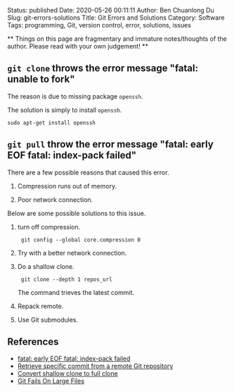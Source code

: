 Status: published
Date: 2020-05-26 00:11:11
Author: Ben Chuanlong Du
Slug: git-errors-solutions
Title: Git Errors and Solutions
Category: Software
Tags: programming, Git, version control, error, solutions, issues

**
Things on this page are fragmentary and immature notes/thoughts of the author.
Please read with your own judgement!
**

## `git clone` throws the error message "fatal: unable to fork"

The reason is due to missing package `openssh`.

The solution is simply to install `openssh`.

    sudo apt-get install openssh

## `git pull` throw the error message "fatal: early EOF fatal: index-pack failed"

There are a few possible reasons that caused this error.

1. Compression runs out of memory.

2. Poor network connection.

Below are some possible solutions to this issue.

1. turn off compression.

        git config --global core.compression 0

2. Try with a better network connection.

3. Do a shallow clone.

        git clone --depth 1 repos_url

    The command trieves the latest commit.

4. Repack remote.

5. Use Git submodules.

## References

- [fatal: early EOF fatal: index-pack failed](http://stackoverflow.com/questions/21277806/fatal-early-eof-fatal-index-pack-failed)
- [Retrieve specific commit from a remote Git repository](http://stackoverflow.com/questions/14872486/retrieve-specific-commit-from-a-remote-git-repository/30701724#30701724)
- [Convert shallow clone to full clone](http://stackoverflow.com/questions/6802145/convert-shallow-clone-to-full-clone/6802238#6802238)
- [Git Fails On Large Files](http://blog.dinaburg.org/2013/07/git-fails-on-large-files.html)

